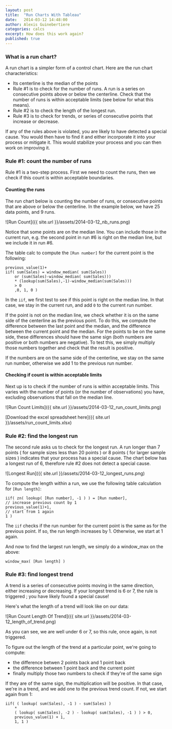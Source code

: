 ```yaml
---
layout: post
title:  "Run Charts With Tableau"
date:   2014-03-12 14:48:00
author: Alexis Guinebertiere
categories: calcs
excerpt: How does this work again?
published: true
---
```


### What is a run chart? ###

A run chart is a simpler form of a control chart. Here are the run chart characteristics:
- Its centerline is the median of the points
- Rule #1 is to check for the number of runs. A run is a series on consecutive points above or below the centerline. Check that the number of runs is within acceptable limits (see below for what this means).
- Rule #2 is to check the length of the longest run.
- Rule #3 is to check for trends, or series of consecutive points that increase or decrease.

If any of the rules above is violated, you are likely to have detected a special cause. You would then have to find it and either incorporate it into your process or mitigate it. This would stabilize your process and you can then work on improving it.

### Rule \#1: count the number of runs ###

Rule \#1 is a two-step process. First we need to count the runs, then we check if this count is within acceptable boundaries.

#### Counting the runs ####

The run chart below is counting the number of runs, or consecutive points that are above or below the centerline. In the example below, we have 25 data points, and 9 runs.

![Run Count]({{ site.url }}/assets/2014-03-12_nb_runs.png)

Notice that some points are on the median line. You can include those in the current run, e.g. the second point in run \#6 is right on the median line, but we include it in run \#6.

The table calc to compute the `[Run number]` for the current point is the following:

```
previous_value(1)+
iif( sum(Sales) = window_median( sum(Sales))
    or (sum(Sales)-window_median( sum(Sales)))
    * (lookup(sum(Sales),-1)-window_median(sum(Sales)))
    > 0
    ,0, 1, 0 )
```

In the `iif`, we first test to see if this point is right on the median line. In that case, we stay in the current run, and add `0` to the current run number.

If the point is not on the median line, we check whether it is on the same side of the centerline as the previous point. To do this, we compute the difference between the last point and the median, and the difference between the current point and the median. For the points to be on the same side, these differences should have the same sign (both numbers are positive or both numbers are negative). To test this, we simply multiply those numbers together and check that the result is positive.

If the numbers are on the same side of the centerline, we stay on the same run number, otherwise we add 1 to the previous run number.

#### Checking if count is within acceptable limits ####

Next up is to check if the number of runs is within acceptable limits.
This varies with the number of points (or the number of observations) you have, excluding observations that fall on the median line.

![Run Count Limits]({{ site.url }}/assets/2014-03-12_run_count_limits.png)

[Download the excel spreadsheet here]({{ site.url }}/assets/run_count_limits.xlsx)

### Rule \#2: find the longest run ###

The second rule asks us to check for the longest run. A run longer than 7 points ( for sample sizes less than 20 points ) or 8 points ( for larger sample sizes ) indicates that your process has a special cause. The chart below has a longest run of 6, therefore rule #2 does not detect a special cause.

![Longest Run]({{ site.url }}/assets/2014-03-12_longest_runs.png)

To compute the length within a run, we use the following table calculation for `[Run length]`:

```
iif( zn( lookup( [Run number], -1 ) ) = [Run number],
// increase previous count by 1
previous_value(1)+1,
// start from 1 again
1 )
```

The `iif` checks if the run number for the current point is the same as for the previous point. If so, the run length increases by 1. Otherwise, we start at 1 again.

And now to find the largest run length, we simply do a window_max on the above:

```
window_max( [Run length] )
```

### Rule \#3: find longest trend ###

A trend is a series of consecutive points moving in the same direction, either increasing or decreasing. If your longest trend is 6 or 7, the rule is triggered ; you have likely found a special cause!

Here's what the length of a trend will look like on our data:

![Run Count Length Of Trend]({{ site.url }}/assets/2014-03-12_length_of_trend.png)

As you can see, we are well under 6 or 7, so this rule, once again, is not triggered.

To figure out the length of the trend at a particular point, we're going to compute:

- the difference betwen 2 points back and 1 point back
- the difference between 1 point back and the current point
- finally multiply those two numbers to check if they're of the same sign

If they are of the same sign, the multiplication will be positive. In that case, we're in a trend, and we add one to the previous trend count. If not, we start again from 1:

```
iif( ( lookup( sum(Sales), -1 ) - sum(Sales) )
    *
    ( lookup( sum(Sales), -2 ) - lookup( sum(Sales), -1 ) ) > 0,
    previous_value(1) + 1,
    1, 1 )
```
